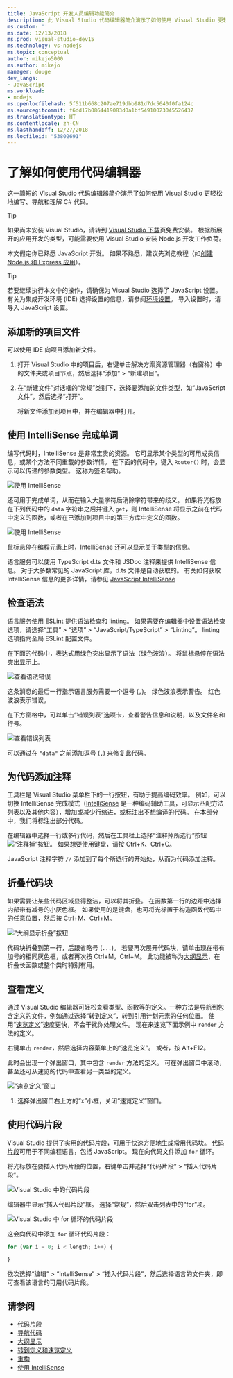 ```yaml
---
title: JavaScript 开发人员编辑功能简介
description: 此 Visual Studio 代码编辑器简介演示了如何使用 Visual Studio 更轻松地编写、导航和理解 JavaScript 代码。
ms.custom: ''
ms.date: 12/13/2018
ms.prod: visual-studio-dev15
ms.technology: vs-nodejs
ms.topic: conceptual
author: mikejo5000
ms.author: mikejo
manager: douge
dev_langs:
- JavaScript
ms.workload:
- nodejs
ms.openlocfilehash: 5f511b668c207ae719dbb981d7dc5640f0fa124c
ms.sourcegitcommit: f6dd17b0864419083d0a1bf54910023045526437
ms.translationtype: HT
ms.contentlocale: zh-CN
ms.lasthandoff: 12/27/2018
ms.locfileid: "53802691"
---
```

# <a name="learn-to-use-the-code-editor"></a>了解如何使用代码编辑器

这一简短的 Visual Studio 代码编辑器简介演示了如何使用 Visual Studio 更轻松地编写、导航和理解 C# 代码。

> [!TIP]
> 如果尚未安装 Visual Studio，请转到 [Visual Studio 下载](https://visualstudio.microsoft.com/downloads/?utm_medium=microsoft&utm_source=docs.microsoft.com&utm_campaign=button+cta&utm_content=download+vs2017)页免费安装。 根据所展开的应用开发的类型，可能需要使用 Visual Studio 安装 Node.js 开发工作负荷。

本文假定你已熟悉 JavaScript 开发。 如果不熟悉，建议先浏览教程（如[创建 Node.js 和 Express 应用](../javascript/tutorial-nodejs.md)）。

> [!TIP]
> 若要继续执行本文中的操作，请确保为 Visual Studio 选择了 JavaScript 设置。 有关为集成开发环境 (IDE) 选择设置的信息，请参阅[环境设置](../ide/environment-settings.md)。 导入设置时，请导入 JavaScript 设置。

## <a name="add-a-new-project-file"></a>添加新的项目文件

可以使用 IDE 向项目添加新文件。

1. 打开 Visual Studio 中的项目后，右键单击解决方案资源管理器（右窗格）中的文件夹或项目节点，然后选择“添加” > “新建项目”。

1. 在“新建文件”对话框的“常规”类别下，选择要添加的文件类型，如“JavaScript 文件”，然后选择“打开”。

    将新文件添加到项目中，并在编辑器中打开。

## <a name="use-intellisense-to-complete-words"></a>使用 IntelliSense 完成单词

编写代码时，IntelliSense 是非常宝贵的资源。 它可显示某个类型的可用成员信息，或某个方法不同重载的参数详情。 在下面的代码中，键入 `Router()` 时，会显示可以传递的参数类型。 这称为签名帮助。

![使用 IntelliSense](../javascript/media/write-code-signature-checking.png)

还可用于完成单词，从而在输入大量字符后消除字符带来的歧义。 如果将光标放在下列代码中的 `data` 字符串之后并键入 `get`，则 IntelliSense 将显示之前在代码中定义的函数，或者在已添加到项目中的第三方库中定义的函数。

![使用 IntelliSense](../javascript/media/write-code-intellisense.png)

鼠标悬停在编程元素上时，IntelliSense 还可以显示关于类型的信息。

语言服务可以使用 TypeScript d.ts 文件和 JSDoc 注释来提供 IntelliSense 信息。 对于大多数常见的 JavaScript 库，d.ts 文件是自动获取的。 有关如何获取 IntelliSense 信息的更多详情，请参见 [JavaScript IntelliSense](../ide/javascript-intellisense.md?toc=/visualstudio/javascript/toc.json)

## <a name="check-syntax"></a>检查语法

语言服务使用 ESLint 提供语法检查和 linting。 如果需要在编辑器中设置语法检查选项，请选择“工具” > “选项” > “JavaScript/TypeScript” > “Linting”。 linting 选项指向全局 ESLint 配置文件。

在下面的代码中，表达式用绿色突出显示了语法（绿色波浪）。 将鼠标悬停在语法突出显示上。

![查看语法错误](../javascript/media/write-code-syntax-checking.png)

这条消息的最后一行指示语言服务需要一个逗号 (`,`)。 绿色波浪表示警告。 红色波浪表示错误。

在下方窗格中，可以单击“错误列表”选项卡，查看警告信息和说明，以及文件名和行号。

![查看错误列表](../javascript/media/write-code-error-list.png)

可以通过在 `"data"` 之前添加逗号 (`,`) 来修复此代码。

## <a name="comment-out-code"></a>为代码添加注释

工具栏是 Visual Studio 菜单栏下的一行按钮，有助于提高编码效率。 例如，可以切换 IntelliSense 完成模式（[IntelliSense](../ide/using-intellisense.md) 是一种编码辅助工具，可显示匹配方法列表以及其他内容），增加或减少行缩进，或标注出不想编译的代码。 在本部分中，我们将标注出部分代码。

在编辑器中选择一行或多行代码，然后在工具栏上选择“注释掉所选行”按钮![“注释掉”按钮](../javascript/media/write-code-comment-out.png)。 如果想要使用键盘，请按 Ctrl+K、Ctrl+C。

JavaScript 注释字符 `//` 添加到了每个所选行的开始处，从而为代码添加注释。

## <a name="collapse-code-blocks"></a>折叠代码块

如果需要让某些代码区域显得整洁，可以将其折叠。 在函数第一行的边距中选择内部带有减号的小灰色框。 如果使用的是键盘，也可将光标置于构造函数代码中的任意位置，然后按 Ctrl+M、Ctrl+M。

![“大纲显示折叠”按钮](../javascript/media/write-code-collapse-code.png)

代码块折叠到第一行，后跟省略号 (`...`)。 若要再次展开代码块，请单击现在带有加号的相同灰色框，或者再次按 Ctrl+M，Ctrl+M。 此功能被称为[大纲显示](../ide/outlining.md)，在折叠长函数或整个类时特别有用。

## <a name="view-definitions"></a>查看定义

通过 Visual Studio 编辑器可轻松查看类型、函数等的定义。一种方法是导航到包含定义的文件，例如通过选择“转到定义”，转到引用计划元素的任何位置。 使用“[速览定义](../ide/go-to-and-peek-definition.md#peek-definition)”速度更快，不会干扰你处理文件。 现在来速览下面示例中 `render` 方法的定义。

右键单击 `render`，然后选择内容菜单上的“速览定义”。 或者，按 Alt+F12。

   此时会出现一个弹出窗口，其中包含 `render` 方法的定义。 可在弹出窗口中滚动，甚至还可从速览的代码中查看另一类型的定义。

   ![“速览定义”窗口](../javascript/media/write-code-peek-definition.png)

1. 选择弹出窗口右上方的“x”小框，关闭“速览定义”窗口。

## <a name="use-code-snippets"></a>使用代码片段

Visual Studio 提供了实用的代码片段，可用于快速方便地生成常用代码块。 [代码片段](../ide/code-snippets.md)可用于不同编程语言，包括 JavaScript。 现在向代码文件添加 `for` 循环。

将光标放在要插入代码片段的位置，右键单击并选择“代码片段” > “插入代码片段”。

![Visual Studio 中的代码片段](../javascript/media/write-code-insert-snippet.png)

编辑器中显示“插入代码片段”框。 选择“常规”，然后双击列表中的“for”项。

![Visual Studio 中 for 循环的代码片段](../javascript/media/write-code-insert-snippet-for-loop.png)

这会向代码中添加 `for` 循环代码片段：

```javascript
for (var i = 0; i < length; i++) {

}
```

依次选择“编辑” > “IntelliSense” > “插入代码片段”，然后选择语言的文件夹，即可查看该语言的可用代码片段。

## <a name="see-also"></a>请参阅

- [代码片段](../ide/code-snippets.md)
- [导航代码](../ide/navigating-code.md)
- [大纲显示](../ide/outlining.md)
- [转到定义和速览定义](../ide/go-to-and-peek-definition.md)
- [重构](../ide/refactoring-in-visual-studio.md)
- [使用 IntelliSense](../ide/using-intellisense.md)
